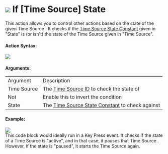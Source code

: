 #  ![](https://gms.magecorn.com/Manual/assets/Images/Scripting_Reference/Drag_And_Drop/Reference/Time_Sources/Action_Icons/If_State.png) If \[Time Source\] State

This action allows you to control other actions based on the state of
the given Time Source . It checks if the [Time Source State
Constant](../../../../GameMaker_Language/GML_Reference/Time_Sources/Time_Source_States)
given in "State" is (or isn't) the state of the Time Source given in
"Time Source".

#### Action Syntax:

  
![](https://gms.magecorn.com/Manual/assets/Images/Scripting_Reference/Drag_And_Drop/Reference/Time_Sources/Action_Syntax/If_TS_State.png)  

#### Arguments:

|             |                                                                                                                                       |
|-------------|---------------------------------------------------------------------------------------------------------------------------------------|
| Argument    | Description                                                                                                                           |
| Time Source | The [Time Source ID](../../../../GameMaker_Language/GML_Reference/Time_Sources/time_source_create) to check the state of          |
| Not         | Enable this to invert the condition                                                                                                   |
| State       | The [Time Source State Constant](../../../../GameMaker_Language/GML_Reference/Time_Sources/Time_Source_States) to check against   |

#### Example:

  
![](https://gms.magecorn.com/Manual/assets/Images/Scripting_Reference/Drag_And_Drop/Reference/Time_Sources/Examples/Eg_Pause_TS.png)  
This code block would ideally run in a Key Press event. It checks if the
state of a Time Source is "active", and in that case, it pauses that
Time Source . However, if the state is "paused", it starts the Time
Source again.
